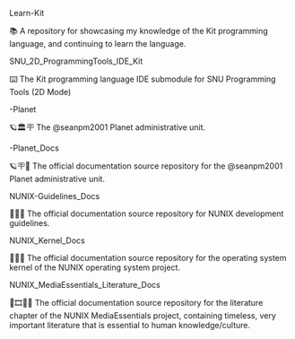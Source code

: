 
Learn-Kit

📚️ A repository for showcasing my knowledge of the Kit programming language, and continuing to learn the language. 

SNU_2D_ProgrammingTools_IDE_Kit

⌨️ The Kit programming language IDE submodule for SNU Programming Tools (2D Mode)

-Planet

🪐️🏛️🪧️ The @seanpm2001 Planet administrative unit.

-Planet_Docs

🪐️🪧️📖️ The official documentation source repository for the @seanpm2001 Planet administrative unit.

NUNIX-Guidelines_Docs

🧠️📑️📖️ The official documentation source repository for NUNIX development guidelines. 

NUNIX_Kernel_Docs

🧠️🐧️📖️ The official documentation source repository for the operating system kernel of the NUNIX operating system project. 

NUNIX_MediaEssentials_Literature_Docs

🧠️🎞️📙️📖️ The official documentation source repository for the literature chapter of the NUNIX MediaEssentials project, containing timeless, very important literature that is essential to human knowledge/culture. 

